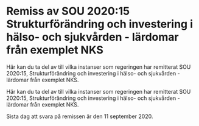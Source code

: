 # Remiss av SOU 2020:15 Strukturförändring och investering i hälso- och sjukvården - lärdomar från exemplet NKS

Här kan du ta del av till vilka instanser som regeringen har remitterat SOU 2020:15, Strukturförändring och investering i hälso- och sjukvården - lärdomar från exemplet NKS.

Här kan du ta del av till vilka instanser som regeringen har remitterat SOU 2020:15, Strukturförändring och investering i hälso- och sjukvården - lärdomar från exemplet NKS.

Sista dag att svara på remissen är den 11 september 2020.
